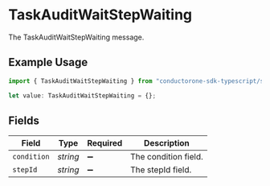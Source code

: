 # TaskAuditWaitStepWaiting

The TaskAuditWaitStepWaiting message.

## Example Usage

```typescript
import { TaskAuditWaitStepWaiting } from "conductorone-sdk-typescript/sdk/models/shared";

let value: TaskAuditWaitStepWaiting = {};
```

## Fields

| Field                | Type                 | Required             | Description          |
| -------------------- | -------------------- | -------------------- | -------------------- |
| `condition`          | *string*             | :heavy_minus_sign:   | The condition field. |
| `stepId`             | *string*             | :heavy_minus_sign:   | The stepId field.    |